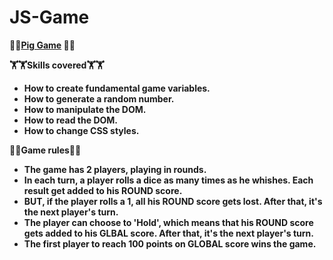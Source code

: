 # JS-Game

🐷🐷<b><u>Pig Game</u><b> 🐷🐷

🏋🏋<b>Skills covered</b>🏋🏋
<ul>
    <li>How to create fundamental game variables.</li>
    <li>How to generate a random number.</li>
    <li>How to manipulate the DOM.</li>
    <li>How to read the DOM.</li>
    <li>How to change CSS styles.</li>
</ul>

🎲🎲<b>Game rules</b>🎲🎲
<ul>
    <li>The game has 2 players, playing in rounds.</li>
    <li>In each turn, a player rolls a dice as many times as he whishes. Each result get added to his ROUND score.</li>
    <li>BUT, if the player rolls a 1, all his ROUND score gets lost. After that, it's the next player's turn.</li>
    <li>The player can choose to 'Hold', which means that his ROUND score gets added to his GLBAL score. After that, it's the next player's turn.</li>
    <li>The first player to reach 100 points on GLOBAL score wins the game.</li>
</ul>